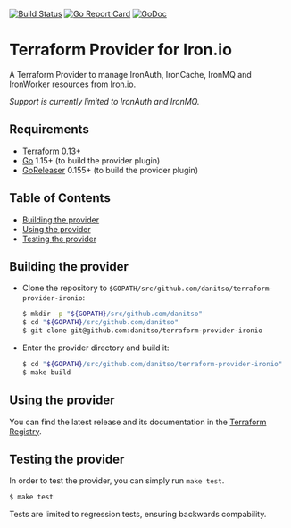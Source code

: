 [![Build Status](https://api.travis-ci.com/danitso/terraform-provider-ironio.svg?branch=master)](https://travis-ci.com/danitso/terraform-provider-ironio)
[![Go Report Card](https://goreportcard.com/badge/github.com/danitso/terraform-provider-ironio)](https://goreportcard.com/report/github.com/danitso/terraform-provider-ironio)
[![GoDoc](https://godoc.org/github.com/danitso/terraform-provider-ironio?status.svg)](http://godoc.org/github.com/danitso/terraform-provider-ironio)

# Terraform Provider for Iron.io
A Terraform Provider to manage IronAuth, IronCache, IronMQ and IronWorker resources from [Iron.io](https://iron.io/).

*Support is currently limited to IronAuth and IronMQ.*

## Requirements
- [Terraform](https://www.terraform.io/downloads.html) 0.13+
- [Go](https://golang.org/doc/install) 1.15+ (to build the provider plugin)
- [GoReleaser](https://goreleaser.com/install/) 0.155+ (to build the provider plugin)

## Table of Contents
- [Building the provider](#building-the-provider)
- [Using the provider](#using-the-provider)
- [Testing the provider](#testing-the-provider)

## Building the provider
- Clone the repository to `$GOPATH/src/github.com/danitso/terraform-provider-ironio`:

    ```sh
    $ mkdir -p "${GOPATH}/src/github.com/danitso"
    $ cd "${GOPATH}/src/github.com/danitso"
    $ git clone git@github.com:danitso/terraform-provider-ironio
    ```

- Enter the provider directory and build it:

    ```sh
    $ cd "${GOPATH}/src/github.com/danitso/terraform-provider-ironio"
    $ make build
    ```

## Using the provider
You can find the latest release and its documentation in the [Terraform Registry](https://registry.terraform.io/providers/danitso/ironio/latest).

## Testing the provider
In order to test the provider, you can simply run `make test`.

```sh
$ make test
```

Tests are limited to regression tests, ensuring backwards compability.

